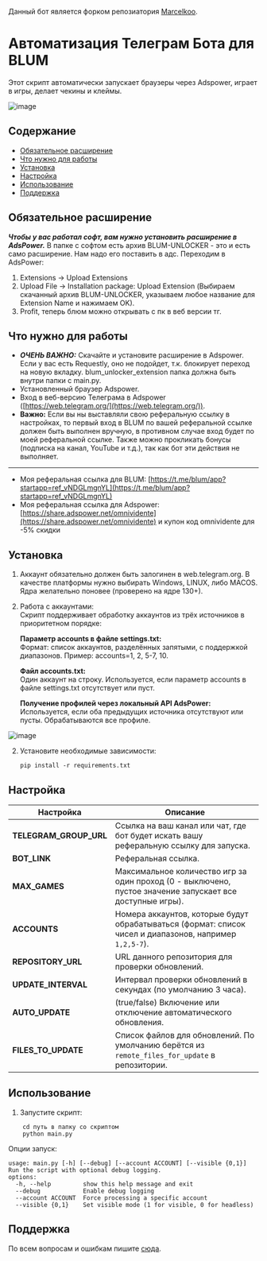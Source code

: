 Данный бот является форком репозиатория [Marcelkoo](https://github.com/Marcelkoo/blum-adspower-clicker).

# Автоматизация Телеграм Бота для BLUM

Этот скрипт автоматически запускает браузеры через Adspower, играет в игры, делает чекины и клеймы.

![image](https://github.com/user-attachments/assets/47cb404e-f8f9-4833-bb70-f7d640c160d7)


## Содержание

- [Обязательное расширение](#обязательное-расширение)
- [Что нужно для работы](#что-нужно-для-работы)
- [Установка](#установка)
- [Настройка](#настройка)
- [Использование](#использование)
- [Поддержка](#поддержка)

## Обязательное расширение

***Чтобы у вас работал софт, вам нужно установить расширение в AdsPower.*** 
В папке с софтом есть архив BLUM-UNLOCKER - это и есть само расширение. Нам надо его поставить в адс. Переходим в AdsPower:
1. Extensions -> Upload Extensions
2. Upload File -> Installation package: Upload Extension (Выбираем скачанный архив BLUM-UNLOCKER, указываем любое название для Extension Name и нажимаем OK).
3. Profit, теперь блюм можно открывать с пк в веб версии тг.

## Что нужно для работы
- ***ОЧЕНЬ ВАЖНО:*** Скачайте и установите расширение в Adspower. Если у вас есть Requestly, оно не подойдет, т.к. блокирует переход на новую вкладку. blum_unlocker_extension папка должна быть внутри папки с main.py.
- Установленный браузер Adspower.
- Вход в веб-версию Телеграма в Adspower ([https://web.telegram.org/](https://web.telegram.org/)).
- **Важно:** Если вы ны выставляли свою реферальную ссылку в настройках, то первый вход в BLUM по вашей реферальной ссылке должен быть выполнен вручную, в противном случае вход будет по моей реферальной ссылке. Также можно прокликать бонусы (подписка на канал, YouTube и т.д.), так как бот эти действия не выполняет.
--------
- Моя  реферальная ссылка для BLUM: [https://t.me/blum/app?startapp=ref_vNDGLmgnYL](https://t.me/blum/app?startapp=ref_vNDGLmgnYL)
- Моя реферальная ссылка для Adspower: [https://share.adspower.net/omnividente](https://share.adspower.net/omnividente) и купон код omnividente для -5% скидки

## Установка

1. Аккаунт обязательно должен быть залогинен в web.telegram.org. В качестве платформы нужно выбирать Windows, LINUX, либо MACOS. Ядра желательно поновее (проверено на ядре 130+).
2. Работа с аккаунтами:  
    Скрипт поддерживает обработку аккаунтов из трёх источников в приоритетном порядке:

    **Параметр accounts в файле settings.txt:**  
    Формат: список аккаунтов, разделённых запятыми, с поддержкой диапазонов.
    Пример: accounts=1, 2, 5-7, 10.

    **Файл accounts.txt:**  
    Один аккаунт на строку.
    Используется, если параметр accounts в файле settings.txt отсутствует или пуст.

    **Получение профилей через локальный API AdsPower:**  
    Используется, если оба предыдущих источника отсутствуют или пусты.
    Обрабатываются все профиле.

![image](https://github.com/Marcelkoo/blum-adspower-clicker/assets/107651246/262d4387-f298-4c95-b4f7-1c96f6949b34)

2. Установите необходимые зависимости:
    ```
    pip install -r requirements.txt
    ```
## Настройка
    

| **Настройка**          | **Описание**                                                                                                             |
|-------------------------|-------------------------------------------------------------------------------------------------------------------------|
| **TELEGRAM_GROUP_URL**  | Ссылка на ваш канал или чат, где бот будет искать вашу реферальную ссылку для запуска.                                   |
| **BOT_LINK**            | Реферальная ссылка.                                                                                                     |
| **MAX_GAMES**           | Максимальное количество игр за один проход (0 - выключено, пустое значение запускает все доступные игры).               |
| **ACCOUNTS**            | Номера аккаунтов, которые будут обрабатываться (формат: список чисел и диапазонов, например `1,2,5-7`).                  |
| **REPOSITORY_URL**      | URL данного репозитория для проверки обновлений.                                                                        |
| **UPDATE_INTERVAL**     | Интервал проверки обновлений в секундах (по умолчанию 3 часа).                                                          |
| **AUTO_UPDATE**         | (true/false) Включение или отключение автоматического обновления.                                                       |
| **FILES_TO_UPDATE**     | Список файлов для обновлений. По умолчанию берётся из `remote_files_for_update` в репозитории.                         |



## Использование

1. Запустите скрипт:
```
    cd путь в папку со скриптом
    python main.py
```
Опции запуск:
```
usage: main.py [-h] [--debug] [--account ACCOUNT] [--visible {0,1}]
Run the script with optional debug logging.
options:
  -h, --help         show this help message and exit
  --debug            Enable debug logging
  --account ACCOUNT  Force processing a specific account
  --visible {0,1}    Set visible mode (1 for visible, 0 for headless)
```
## Поддержка

По всем вопросам и ошибкам пишите [сюда](https://t.me/cryptoprojectssbt).

